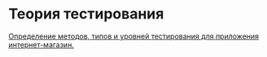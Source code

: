 # Теория тестирования
<a href="https://docs.google.com/spreadsheets/d/1YFvvncbOQDFnzqBI1zx3Ek9n7AMJ1GfjKz9kBRTNtvw/edit?usp=sharing"> Определение методов, типов и уровней тестирования для приложения интернет-магазин.</a>